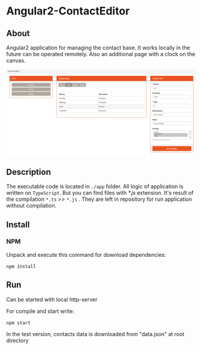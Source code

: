 # Angular2-ContactEditor

## About
Angular2 application for managing the contact base. It works locally in the future can be operated remotely.
Also an additional page with a clock on the canvas.

![view image](https://raw.githubusercontent.com/myfunc/Angular2-ContactEditor/master/angular.PNG)

## Description
The executable code is located in `./app` folder.
All logic of application is written on `TypeScript`. But you can find files with _*.js_ extension. It's result of the compilation `*.ts` >> `*.js` . They are left in repository for run application without compilation.



## Install
### NPM
Unpack and execute this command for download dependencies:
```
npm install
```
## Run
Can be started with local http-server

For compile and start write:
```
npm start
```
In the test version, contacts data is downloaded from "data.json" at root directory
